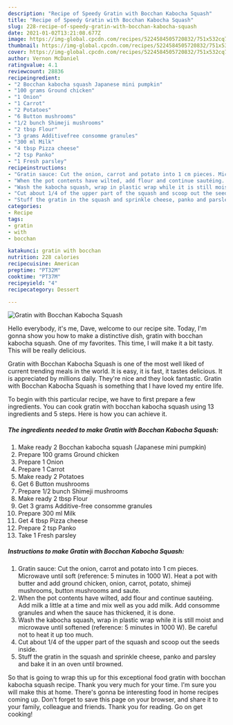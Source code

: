 ```yaml
---
description: "Recipe of Speedy Gratin with Bocchan Kabocha Squash"
title: "Recipe of Speedy Gratin with Bocchan Kabocha Squash"
slug: 228-recipe-of-speedy-gratin-with-bocchan-kabocha-squash
date: 2021-01-02T13:21:08.677Z
image: https://img-global.cpcdn.com/recipes/5224584505720832/751x532cq70/gratin-with-bocchan-kabocha-squash-recipe-main-photo.jpg
thumbnail: https://img-global.cpcdn.com/recipes/5224584505720832/751x532cq70/gratin-with-bocchan-kabocha-squash-recipe-main-photo.jpg
cover: https://img-global.cpcdn.com/recipes/5224584505720832/751x532cq70/gratin-with-bocchan-kabocha-squash-recipe-main-photo.jpg
author: Vernon McDaniel
ratingvalue: 4.1
reviewcount: 28836
recipeingredient:
- "2 Bocchan kabocha squash Japanese mini pumpkin"
- "100 grams Ground chicken"
- "1 Onion"
- "1 Carrot"
- "2 Potatoes"
- "6 Button mushrooms"
- "1/2 bunch Shimeji mushrooms"
- "2 tbsp Flour"
- "3 grams Additivefree consomme granules"
- "300 ml Milk"
- "4 tbsp Pizza cheese"
- "2 tsp Panko"
- "1 Fresh parsley"
recipeinstructions:
- "Gratin sauce: Cut the onion, carrot and potato into 1 cm pieces. Microwave until soft (reference: 5 minutes in 1000 W). Heat a pot with butter and add ground chicken, onion, carrot, potato, shimeji mushrooms, button mushrooms and saute."
- "When the pot contents have wilted, add flour and continue sautéing. Add milk a little at a time and mix well as you add milk. Add consomme granules and when the sauce has thickened, it is done."
- "Wash the kabocha squash, wrap in plastic wrap while it is still moist and microwave until softened (reference: 5 minutes in 1000 W).  Be careful not to heat it up too much."
- "Cut about 1/4 of the upper part of the squash and scoop out the seeds inside."
- "Stuff the gratin in the squash and sprinkle cheese, panko and parsley and bake it in an oven until browned."
categories:
- Recipe
tags:
- gratin
- with
- bocchan

katakunci: gratin with bocchan 
nutrition: 228 calories
recipecuisine: American
preptime: "PT32M"
cooktime: "PT37M"
recipeyield: "4"
recipecategory: Dessert

---
```



![Gratin with Bocchan Kabocha Squash](https://img-global.cpcdn.com/recipes/5224584505720832/751x532cq70/gratin-with-bocchan-kabocha-squash-recipe-main-photo.jpg)

Hello everybody, it's me, Dave, welcome to our recipe site. Today, I'm gonna show you how to make a distinctive dish, gratin with bocchan kabocha squash. One of my favorites. This time, I will make it a bit tasty. This will be really delicious.

Gratin with Bocchan Kabocha Squash is one of the most well liked of current trending meals in the world. It is easy, it is fast, it tastes delicious. It is appreciated by millions daily. They're nice and they look fantastic. Gratin with Bocchan Kabocha Squash is something that I have loved my entire life.




To begin with this particular recipe, we have to first prepare a few ingredients. You can cook gratin with bocchan kabocha squash using 13 ingredients and 5 steps. Here is how you can achieve it.

<!--inarticleads1-->

##### The ingredients needed to make Gratin with Bocchan Kabocha Squash:

1. Make ready 2 Bocchan kabocha squash (Japanese mini pumpkin)
1. Prepare 100 grams Ground chicken
1. Prepare 1 Onion
1. Prepare 1 Carrot
1. Make ready 2 Potatoes
1. Get 6 Button mushrooms
1. Prepare 1/2 bunch Shimeji mushrooms
1. Make ready 2 tbsp Flour
1. Get 3 grams Additive-free consomme granules
1. Prepare 300 ml Milk
1. Get 4 tbsp Pizza cheese
1. Prepare 2 tsp Panko
1. Take 1 Fresh parsley




<!--inarticleads2-->

##### Instructions to make Gratin with Bocchan Kabocha Squash:

1. Gratin sauce: Cut the onion, carrot and potato into 1 cm pieces. Microwave until soft (reference: 5 minutes in 1000 W). Heat a pot with butter and add ground chicken, onion, carrot, potato, shimeji mushrooms, button mushrooms and saute.
1. When the pot contents have wilted, add flour and continue sautéing. Add milk a little at a time and mix well as you add milk. Add consomme granules and when the sauce has thickened, it is done.
1. Wash the kabocha squash, wrap in plastic wrap while it is still moist and microwave until softened (reference: 5 minutes in 1000 W).  Be careful not to heat it up too much.
1. Cut about 1/4 of the upper part of the squash and scoop out the seeds inside.
1. Stuff the gratin in the squash and sprinkle cheese, panko and parsley and bake it in an oven until browned.




So that is going to wrap this up for this exceptional food gratin with bocchan kabocha squash recipe. Thank you very much for your time. I'm sure you will make this at home. There's gonna be interesting food in home recipes coming up. Don't forget to save this page on your browser, and share it to your family, colleague and friends. Thank you for reading. Go on get cooking!
